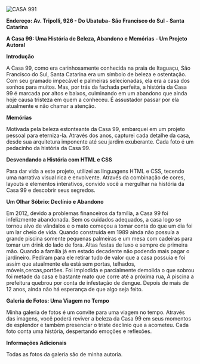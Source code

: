 ![CASA 991](https://github.com/Costanza22/Casa-99/assets/81304267/a9edfa37-70f0-4431-80e7-11acb420d88c)

**Endereço: Av. Tripolli, 926 - Do Ubatuba- São Francisco do Sul - Santa Catarina**

**A Casa 99: Uma História de Beleza, Abandono e Memórias - Um Projeto Autoral**

**Introdução**

A Casa 99, como era carinhosamente conhecida na praia de Itaguaçu, São Francisco do Sul, Santa Catarina era um símbolo de beleza e ostentação. Com seu gramado impecável e palmeiras selecionadas, ela era a casa dos sonhos para muitos. Mas, por trás da fachada perfeita, a história da Casa 99 é marcada por altos e baixos, culminando em um abandono que ainda hoje causa tristeza em quem a conheceu.
É assustador passar por ela atualmente e não chamar a atenção.

**Memórias**

Motivada pela beleza estonteante da Casa 99, embarquei em um projeto pessoal para eterniza-la. Através dos anos, capturei cada detalhe da casa, desde sua arquitetura imponente até seu jardim exuberante. Cada foto é um pedacinho da história da Casa 99.

**Desvendando a História com HTML e CSS**

Para dar vida a este projeto, utilizei as linguagens HTML e CSS, tecendo uma narrativa visual rica e envolvente. Através da combinação de cores, layouts e elementos interativos, convido você a mergulhar na história da Casa 99 e descobrir seus segredos.

**Um Olhar Sóbrio: Declínio e Abandono**

Em 2012, devido a problemas financeiros da família, a Casa 99 foi infelizmente abandonada. Sem os cuidados adequados, a casa logo se tornou alvo de vândalos e o mato começou a tomar conta do que um dia foi um lar cheio de vida. 
Quando construída em 1989 ainda não possuía a grande piscina somente pequenas palmeiras e um mesa com cadeiras para tomar um drink do lado de fora. Altas festas de luxo e sempre de primeira mão. Quando a familía já em estado decadente não podendo mais pagar o jardineiro. Pediram para ele retirar tudo de valor que a casa possuia e foi assim que atualmente ela está sem portas, telhados, móveis,cercas,portões. Foi implodida e parcialmente demolida o que sobrou foi metade da casa e bastante mato que corre até a próxima rua, A piscina a prefeitura quebrou por conta de infestação de dengue. Depois de mais de 12 anos, ainda não há esperança de que algo seja feito.

**Galeria de Fotos: Uma Viagem no Tempo**

Minha galeria de fotos é um convite para uma viagem no tempo. Através das imagens, você poderá reviver a beleza da Casa 99 em seus momentos de esplendor e também presenciar o triste declínio que a acometeu. Cada foto conta uma história, despertando emoções e reflexões.


**Informações Adicionais**

Todas as fotos da galeria são de minha autoria.
